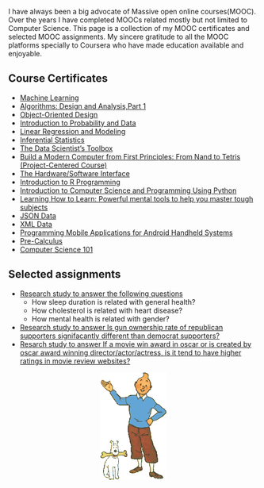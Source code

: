 I have always been a big advocate of Massive open online courses(MOOC). Over the years I have completed MOOCs related mostly but not limited to Computer Science. This page is a collection of my MOOC certificates and selected MOOC assignments. My sincere gratitude to all the MOOC platforms specially to Coursera who have made education available and enjoyable.

## Course Certificates

* [Machine Learning](https://www.coursera.org/account/accomplishments/certificate/FVYKC58MA2FU)
* [Algorithms: Design and Analysis,Part 1](https://www.coursera.org/maestro/api/certificate/get_certificate?course_id=975599)
* [Object-Oriented Design](https://www.coursera.org/account/accomplishments/certificate/LTLMQUZEJ5NY)
* [Introduction to Probability and Data](https://www.coursera.org/account/accomplishments/certificate/8Z73SZG9WFAL)
* [Linear Regression and Modeling](https://www.coursera.org/account/accomplishments/certificate/CJCDJMWAZTDY)
* [Inferential Statistics](https://www.coursera.org/account/accomplishments/certificate/JSY2C6NFNT7K)
* [The Data Scientist’s Toolbox](https://www.coursera.org/account/accomplishments/certificate/L4273RR9EC)
* [Build a Modern Computer from First Principles: From Nand to Tetris (Project-Centered Course)](https://www.coursera.org/account/accomplishments/certificate/RTJ4HWZ2T3QG)
* [The Hardware/Software Interface](https://www.coursera.org/maestro/api/certificate/get_certificate?course_id=972646)
* [Introduction to R Programming](https://s3.amazonaws.com/verify.edx.org/downloads/4a185c380f034997a5af149ceee235a9/Certificate.pdf)
* [Introduction to Computer Science and Programming Using Python](https://s3.amazonaws.com/verify.edx.org/downloads/699ef9297b654dc282bb6d3bb573dced/Certificate.pdf)
* [Learning How to Learn: Powerful mental tools to help you master tough subjects](https://www.coursera.org/account/accomplishments/certificate/TBSXBWFK5Q)
* [JSON Data](https://prod-cert-bucket.s3.amazonaws.com/downloads/ceae54b40dbb46f9a6f3bf551044304c/Statement.pdf)
* [XML Data](https://prod-cert-bucket.s3.amazonaws.com/downloads/70a1adc1a05440d39ad0fd9d29742f7a/Statement.pdf)
* [Programming Mobile Applications for Android Handheld Systems](https://www.coursera.org/maestro/api/certificate/get_certificate?course_id=971246)
* [Pre-Calculus](https://www.coursera.org/account/accomplishments/certificate/BELMYNP3AJ)
* [Computer Science 101](https://verify.class.stanford.edu/SOA/b979466a2a3e4434858703b303a4fed8/)

## Selected assignments

* [Research study to answer the following questions](https://s3.amazonaws.com/coursera-uploads/peer-review/2dHcFsRdEeW2JxKnR3RyOw/63a08583219d7048c0e649a79b7d01ba/intro_data_prob_project.html)
  * How sleep duration is related with general health?
  * How cholesterol is related with heart disease?
  * How mental health is related with gender?
 * [Research study to answer Is gun ownership rate of republican supporters signifacantly different than democrat supporters?](https://s3.amazonaws.com/coursera-uploads/peer-review/u3goXsk9EeWT3Aqsn0BGnQ/5cd6b9c82dd769bf46b8185b3a80bd09/stat_inf_project.html)
 * [Resarch study to answer If a movie win award in oscar or is created by oscar award winning director/actor/actress, is it tend to have higher ratings in movie review websites?](https://s3.amazonaws.com/coursera-uploads/peer-review/oSAFEslDEeWCSBJ1_yk7Tw/3715024402174e467bfcdb9b85b0f339/Linear_Regression.html)
 
 <p align="center">
  <img src="./tintin.gif" alt="Goodbye image"/>
</p>
